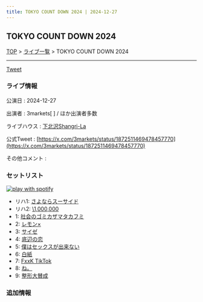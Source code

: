 ```yaml
---
title: TOKYO COUNT DOWN 2024 | 2024-12-27
---
```

## TOKYO COUNT DOWN 2024

[TOP](/setlist/) > [ライブ一覧](lives.html) > TOKYO COUNT DOWN 2024

___

<a href="https://twitter.com/share?ref_src=twsrc%5Etfw" data-text="3markets[ ]セットリスト > TOKYO COUNT DOWN 2024" class="twitter-share-button" data-via="3markets" data-hashtags="3markets" data-related="3markets" data-show-count="false">Tweet</a>

### ライブ情報

公演日
:    2024-12-27

出演者
:    3markets[ ] / ほか出演者多数

ライブハウス
:    [下北沢Shangri-La](livehouse012.html)

公式Tweet
:    [https://x.com/3markets/status/1872511469478457770](https://x.com/3markets/status/1872511469478457770)

その他コメント
:    

### セットリスト


[![play with spotify](images/spotify-icon.png)](https://open.spotify.com/playlist/2sD7QI2w12Z2CkPNO7o2nq)



*  リハ1: [さよならスーサイド](song013.html)
*  リハ2: [\1,000,000](song022.html)
*  1: [社会のゴミカザマタカフミ](song002.html)
*  2: [レモン×](song003.html)
*  3: [サイゼ](song004.html)
*  4: [底辺の恋](song008.html)
*  5: [僕はセックスが出来ない](song006.html)
*  6: [白紙](song098.html)
*  7: [FxxK TikTok](song082.html)
*  8: [ね。](song076.html)
*  9: [整形大賛成](song005.html)


### 追加情報






<script async src="https://platform.twitter.com/widgets.js" charset="utf-8"></script>